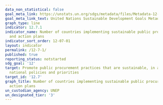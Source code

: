 ```yaml
---
data_non_statistical: false
goal_meta_link: https://unstats.un.org/sdgs/metadata/files/Metadata-12-07-01.pdf
goal_meta_link_text: United Nations Sustainable Development Goals Metadata (pdf 782kB)
graph_type: line
indicator: 12.7.1
indicator_name: Number of countries implementing sustainable public procurement policies
  and action plans
indicator_sort_order: 12-07-01
layout: indicator
permalink: /12-7-1/
published: true
reporting_status: notstarted
sdg_goal: '12'
target: Promote public procurement practices that are sustainable, in accordance with
  national policies and priorities
target_id: '12.7'
graph_title: Number of countries implementing sustainable public procurement policies and
  action plans
un_custodian_agency: UNEP
un_designated_tier: '3'
---
```

